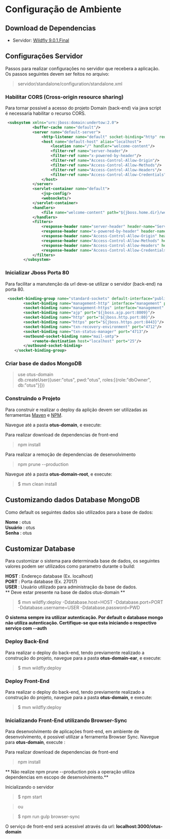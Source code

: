 # Configuração de Ambiente
## Download de Dependencias

- Servidor: [Wildfly 9.0.1.Final](https://www.mongodb.com/download-center#community)

## Configurações Servidor
Passos para realizar configurações no servidor que recebera a aplicação.
Os passos seguintes devem ser feitos no arquivo:

> servidor/standalone/configuration/standalone.xml

### Habilitar CORS (Cross-origin resource sharing) 
Para tornar possivel a acesso do projeto Domain (back-end) via java script é necessaria habilitar o recurso CORS.

``` xml
 <subsystem xmlns="urn:jboss:domain:undertow:2.0">
            <buffer-cache name="default"/>
            <server name="default-server">
                <http-listener name="default" socket-binding="http" redirect-socket="https"/>
                <host name="default-host" alias="localhost">
                    <location name="/" handler="welcome-content"/>
                    <filter-ref name="server-header"/>
                    <filter-ref name="x-powered-by-header"/>
                    <filter-ref name="Access-Control-Allow-Origin"/>
                    <filter-ref name="Access-Control-Allow-Methods"/>
                    <filter-ref name="Access-Control-Allow-Headers"/>
                    <filter-ref name="Access-Control-Allow-Credentials"/>
                </host>
            </server>
            <servlet-container name="default">
                <jsp-config/>
                <websockets/>
            </servlet-container>
            <handlers>
                <file name="welcome-content" path="${jboss.home.dir}/welcome-content"/>
            </handlers>
            <filters>
                <response-header name="server-header" header-name="Server" header-value="WildFly/9"/>
                <response-header name="x-powered-by-header" header-name="X-Powered-By" header-value="Undertow/1"/>
                <response-header name="Access-Control-Allow-Origin" header-name="Access-Control-Allow-Origin" header-value="*"/>
                <response-header name="Access-Control-Allow-Methods" header-name="Access-Control-Allow-Methods" header-value="*"/>
                <response-header name="Access-Control-Allow-Headers" header-name="Access-Control-Allow-Headers" header-value="Content-Type, Authorization"/>
                <response-header name="Access-Control-Allow-Credentials" header-name="Access-Control-Allow-Credentials" header-value="true"/>
            </filters>
        </subsystem>
```

### Inicializar Jboss Porta 80
Para facilitar a manutenção da url deve-se utilizar o servidor (back-end) na porta 80.

``` xml
 <socket-binding-group name="standard-sockets" default-interface="public" port-offset="${jboss.socket.binding.port-offset:0}">
        <socket-binding name="management-http" interface="management" port="${jboss.management.http.port:9990}"/>
        <socket-binding name="management-https" interface="management" port="${jboss.management.https.port:9993}"/>
        <socket-binding name="ajp" port="${jboss.ajp.port:8009}"/>
        <socket-binding name="http" port="${jboss.http.port:80}"/>
        <socket-binding name="https" port="${jboss.https.port:8443}"/>
        <socket-binding name="txn-recovery-environment" port="4712"/>
        <socket-binding name="txn-status-manager" port="4713"/>
        <outbound-socket-binding name="mail-smtp">
            <remote-destination host="localhost" port="25"/>
        </outbound-socket-binding>
    </socket-binding-group>
```

### Criar base de dados MongoDB

> use otus-domain <br>
> db.createUser({user:"otus", pwd:"otus", roles:[{role:"dbOwner", db:"otus"}]}) <br>

### Construindo o Projeto
Para construir e realizar o deploy da aplição devem ser utilizadas as ferramentas [Maven](https://maven.apache.org/) e [NPM](https://www.npmjs.com/).

Navegue até a pasta **otus-domain**, e execute:

Para realizar download de dependencias de front-end
> npm install

Para realizar a remoção de dependencias de desenvolvimento
> npm prune --production

Navegue até a pasta **otus-domain-root**, e execute:

> $ mvn clean install 

## Customizando dados Database MongoDB
Como default os seguintes dados são utilizados para a base de dados:

**Nome**    : otus <br>
**Usuário** : otus <br>
**Senha**   : otus <br>

## Customizar Database
Para customizar o sistema para determinada base de dados, os seguintes valores podem
ser utilizados como parametro durante o build:

**HOST** : Endereço database (Ex. localhost)<br>
**PORT** : Porta database (Ex. 27017)<br>
**USER** : Usuário utilizado para administração da base de dados. <br>
** Deve estar presente na base de dados otus-domain **

> $ mvn wildfly:deploy -Ddatabase.host=HOST -Ddatabase.port=PORT -Ddatabase.username=USER -Ddatabase.password=PWD

**O sistema sempre ira utilizar autenticação. Por default o database mongo não utiliza autenticação.
Certifique-se que esta iniciando o respectivo serviço com --auth**

### Deploy Back-End
Para realizar o deploy do back-end, tendo previamente realizado a construção do projeto, navegue para a pasta **otus-domain-ear**, e execute:

> $ mvn wildfly:deploy

### Deploy Front-End
Para realizar o deploy do back-end, tendo previamente realizado a construção do projeto, navegue para a pasta **otus-domain**, e execute:

> $ mvn wildfly:deploy

### Inicializando Front-End utilizando Browser-Sync
Para desenvolvimento de aplicações front-end, em ambiente de desenvolvimento, é possivel utilizar a ferramenta Browser Sync. Navegue para **otus-domain**, execute :

Para realizar download de dependencias de front-end
> npm install

** Não realize npm prune --production pois a operação utiliza dependencias em escopo de desenvolvimento.**

Inicializando o servidor
> $ npm start

> ou

> $ npm run gulp browser-sync

O serviço de front-end será acessivel através da url: **localhost:3000/otus-domain**


